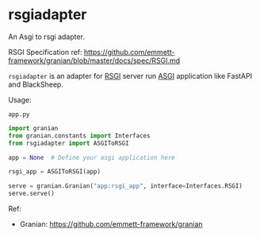 # rsgiadapter

An Asgi to rsgi adapter.

RSGI Specification ref: https://github.com/emmett-framework/granian/blob/master/docs/spec/RSGI.md

`rsgiadapter` is an adapter for [RSGI](https://github.com/emmett-framework/granian/blob/master/docs/spec/RSGI.md) server run [ASGI](https://asgi.readthedocs.io) application like FastAPI and BlackSheep.

Usage:

`app.py`
```python
import granian
from granian.constants import Interfaces
from rsgiadapter import ASGIToRSGI

app = None  # Define your asgi application here

rsgi_app = ASGIToRSGI(app)

serve = granian.Granian("app:rsgi_app", interface=Interfaces.RSGI)
serve.serve()

```

Ref:

- Granian: https://github.com/emmett-framework/granian
